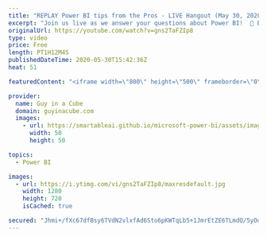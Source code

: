 ```yaml
---
title: "REPLAY Power BI tips from the Pros - LIVE Hangout (May 30, 2020)"
excerpt: "Join us live as we answer your questions about Power BI!  📢 Become a member: https://guyinacu.be/membership   *******************  Want to take your Power BI skills to the next level? We have training courses available to help you with your journey.  🎓 Guy in a Cube courses: https://guyinacu.be/courses"
originalUrl: https://youtube.com/watch?v=gns2TaFZIp8
type: video
price: Free
length: PT1H12M4S
publishedDateTime: 2020-05-30T15:42:36Z
heat: 51

featuredContent: "<iframe width=\"800\" height=\"500\" frameborder=\"0\" src=\"https://www.youtube.com/embed/gns2TaFZIp8\" allow=\"accelerometer; autoplay; encrypted-media; gyroscope; picture-in-picture\" allowfullscreen></iframe>"

provider:
  name: Guy in a Cube
  domain: guyinacube.com
  images:
    - url: https://smartableai.github.io/microsoft-power-bi/assets/images/organizations/guyinacube.com-50x50.jpg
      width: 50
      height: 50

topics:
  - Power BI

images:
  - url: https://i.ytimg.com/vi/gns2TaFZIp8/maxresdefault.jpg
    width: 1280
    height: 720
    isCached: true

secured: "Jhmi+/fXc67dfBsy6TVdN2vlxfAd6Sto6pKWTqLb5+1JmrEtZE6TLmdQ/5yOdgusjApGGcgJBitp9PO7enK7fadlXcKWpKH2HnagtMC2+6nSiB7FkJCIZSfKSbht5HZmkNRmMIkaCPnl9QhKNMJXRYwVVDKqnAdh6jhmDJEFxrPXlSRpR8rnfAstmRK892GlPmwZ22G9I0Rp5FBeGnZfzvMsnpjpUGX2gMiZprMNegVfwDe0f+eL9XLUw6wuHb8hPYJXt0J1+WyVjniWDaF6bP6yAh2YB4E8IK5efRynA54yIiSl3t9WsgdqVi1u5wuQw8VhZOItLdGRhpHPj6ybYTXrQJcxcbgroZU/WgY0izYKY3NHekXa1yC06pZvxABEXcjtFjhS36lwJVb7iUDugg==;felJ6M09iN0+L74eY8wN6Q=="
---
```


